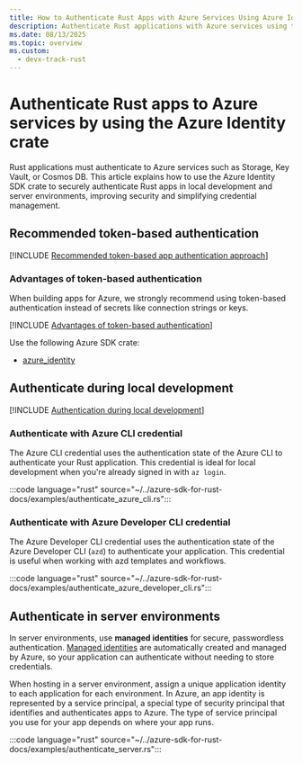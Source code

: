 ```yaml
---
title: How to Authenticate Rust Apps with Azure Services Using Azure Identity
description: Authenticate Rust applications with Azure services using the Azure Identity crate. Learn recommended approaches for local development and managed identities.
ms.date: 08/13/2025
ms.topic: overview
ms.custom:
  - devx-track-rust
---
```


# Authenticate Rust apps to Azure services by using the Azure Identity crate

Rust applications must authenticate to Azure services such as Storage, Key Vault, or Cosmos DB. This article explains how to use the Azure Identity SDK crate to securely authenticate Rust apps in local development and server environments, improving security and simplifying credential management.

## Recommended token-based authentication

[!INCLUDE [Recommended token-based app authentication approach](<../../../includes/authentication/overview-recommend-authentication-rust.md>)]

### Advantages of token-based authentication

When building apps for Azure, we strongly recommend using token-based authentication instead of secrets like connection strings or keys.

[!INCLUDE [Advantages of token-based authentication](<../../../includes/authentication/overview-advantages.md>)]

Use the following Azure SDK crate: 

* [azure_identity](https://crates.io/crates/azure_identity)

## Authenticate during local development

[!INCLUDE [Authentication during local development](<../../../includes/authentication/overview-local-environments.md>)]


### Authenticate with Azure CLI credential

The Azure CLI credential uses the authentication state of the Azure CLI to authenticate your Rust application. This credential is ideal for local development when you're already signed in with `az login`.

:::code language="rust" source="~/../azure-sdk-for-rust-docs/examples/authenticate_azure_cli.rs":::

### Authenticate with Azure Developer CLI credential

The Azure Developer CLI credential uses the authentication state of the Azure Developer CLI (`azd`) to authenticate your application. This credential is useful when working with azd templates and workflows.

:::code language="rust" source="~/../azure-sdk-for-rust-docs/examples/authenticate_azure_developer_cli.rs":::

## Authenticate in server environments

In server environments, use **managed identities** for secure, passwordless authentication. [Managed identities](/entra/identity/managed-identities-azure-resources/overview) are automatically created and managed by Azure, so your application can authenticate without needing to store credentials.

When hosting in a server environment, assign a unique application identity to each application for each environment. In Azure, an app identity is represented by a service principal, a special type of security principal that identifies and authenticates apps to Azure. The type of service principal you use for your app depends on where your app runs.

:::code language="rust" source="~/../azure-sdk-for-rust-docs/examples/authenticate_server.rs":::

